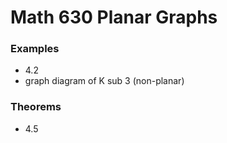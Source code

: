 # Math 630 Planar Graphs

### Examples
* 4.2
* graph diagram of K sub 3 (non-planar)

### Theorems
* 4.5
